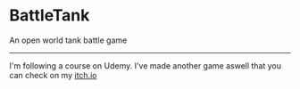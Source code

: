 # BattleTank
An open world tank battle game
*******************************
I'm following a course on Udemy.
I've made another game aswell that you can check on my [itch.io](https://itch.io/profile/lordbroccoli)
